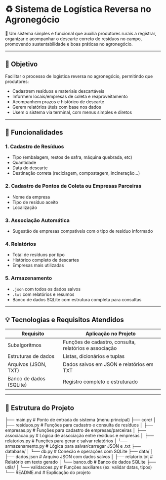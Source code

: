 # ♻️ Sistema de Logística Reversa no Agronegócio

🚜 Um sistema simples e funcional que auxilia produtores rurais a registrar, organizar e acompanhar o descarte correto de resíduos no campo, promovendo sustentabilidade e boas práticas no agronegócio.

---

## 🌱 Objetivo

Facilitar o processo de logística reversa no agronegócio, permitindo que produtores:

- Cadastrem resíduos e materiais descartáveis
- Informem locais/empresas de coleta e reaproveitamento
- Acompanhem prazos e histórico de descarte
- Gerem relatórios úteis com base nos dados
- Usem o sistema via terminal, com menus simples e diretos

---

## 🧠 Funcionalidades

### 1. Cadastro de Resíduos
- Tipo (embalagem, restos de safra, máquina quebrada, etc)
- Quantidade
- Data do descarte
- Destinação correta (reciclagem, compostagem, incineração...)

### 2. Cadastro de Pontos de Coleta ou Empresas Parceiras
- Nome da empresa
- Tipo de resíduo aceito
- Localização

### 3. Associação Automática
- Sugestão de empresas compatíveis com o tipo de resíduo informado

### 4. Relatórios
- Total de resíduos por tipo
- Histórico completo de descartes
- Empresas mais utilizadas

### 5. Armazenamento
- `.json` com todos os dados salvos
- `.txt` com relatórios e resumos
- Banco de dados SQLite com estrutura completa para consultas

---

## 💡 Tecnologias e Requisitos Atendidos

| Requisito              | Aplicação no Projeto                                     |
|------------------------|----------------------------------------------------------|
| Subalgoritmos          | Funções de cadastro, consulta, relatórios e associação  |
| Estruturas de dados    | Listas, dicionários e tuplas                            |
| Arquivos (JSON, TXT)   | Dados salvos em JSON e relatórios em TXT                |
| Banco de dados (SQLite)| Registro completo e estruturado                         |

---

## 📁 Estrutura do Projeto



├── main.py                 # Ponto de entrada do sistema (menu principal)
├── core/
│   ├── residuos.py         # Funções para cadastro e consulta de resíduos
│   ├── empresas.py         # Funções para cadastro de empresas/parceiras
│   ├── associacao.py       # Lógica de associação entre resíduos e empresas
│   ├── relatorios.py       # Funções para gerar e salvar relatórios
│   └── armazenamento.py    # Lógica para salvar/carregar JSON e .txt
├── database/
│   └── db.py               # Conexão e operações com SQLite
├── data/
│   ├── dados.json          # Arquivo JSON com dados salvos
│   ├── relatorio.txt       # Relatório em texto gerado
│   └── banco.db            # Banco de dados SQLite
├── utils/
│   └── validacoes.py       # Funções auxiliares (ex: validar datas, tipos)
└── README.md               # Explicação do projeto

